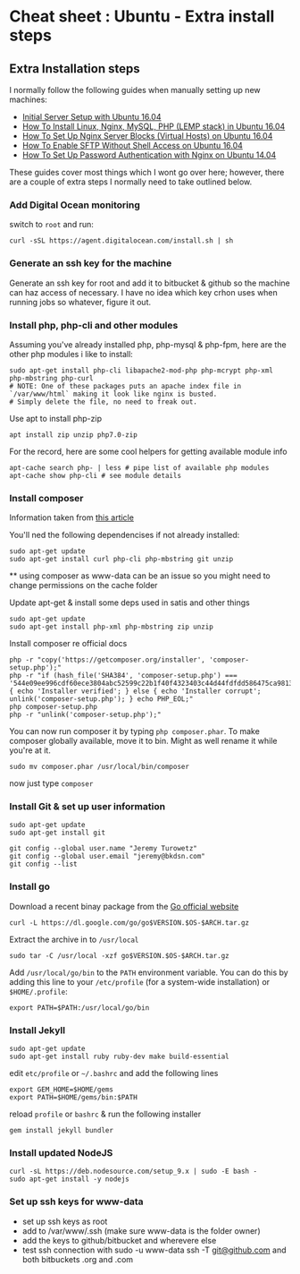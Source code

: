 # Cheat sheet : Ubuntu - Extra install steps

## Extra Installation steps

I normally follow the following guides when manually setting up new machines:

- [Initial Server Setup with Ubuntu 16.04](https://www.digitalocean.com/community/tutorials/initial-server-setup-with-ubuntu-16-04)
- [How To Install Linux, Nginx, MySQL, PHP (LEMP stack) in Ubuntu 16.04](https://www.digitalocean.com/community/tutorials/how-to-install-linux-nginx-mysql-php-lemp-stack-in-ubuntu-16-04)
- [How To Set Up Nginx Server Blocks (Virtual Hosts) on Ubuntu 16.04](https://www.digitalocean.com/community/tutorials/how-to-set-up-nginx-server-blocks-virtual-hosts-on-ubuntu-16-04)
- [How To Enable SFTP Without Shell Access on Ubuntu 16.04](https://www.digitalocean.com/community/tutorials/how-to-enable-sftp-without-shell-access-on-ubuntu-16-04)
- [How To Set Up Password Authentication with Nginx on Ubuntu 14.04](https://www.digitalocean.com/community/tutorials/how-to-set-up-password-authentication-with-nginx-on-ubuntu-14-04)

These guides cover most things which I wont go over here; however, there are a couple of extra steps I normally need to take outlined below.

### Add Digital Ocean monitoring

switch to `root` and run:

    curl -sSL https://agent.digitalocean.com/install.sh | sh

### Generate an ssh key for the machine

Generate an ssh key for root and add it to bitbucket & github so the machine can haz access of necessary. I have no idea which key crhon uses when running jobs so whatever, figure it out.

### Install php, php-cli and other modules

Assuming you've already installed php, php-mysql & php-fpm, here are the other php modules i like to install:

    sudo apt-get install php-cli libapache2-mod-php php-mcrypt php-xml php-mbstring php-curl
    # NOTE: One of these packages puts an apache index file in `/var/www/html` making it look like nginx is busted.
    # Simply delete the file, no need to freak out.

Use apt to install php-zip

    apt install zip unzip php7.0-zip

For the record, here are some cool helpers for getting available module info

    apt-cache search php- | less # pipe list of available php modules
    apt-cache show php-cli # see module details

### Install composer

Information taken from [this article](https://www.digitalocean.com/community/tutorials/how-to-install-and-use-composer-on-ubuntu-16-04)

You'll ned the following dependencises if not already installed:

    sudo apt-get update
    sudo apt-get install curl php-cli php-mbstring git unzip

** using composer as www-data can be an issue so you might need to change permissions on the cache folder

Update apt-get & install some deps used in satis and other things

    sudo apt-get update
    sudo apt-get install php-xml php-mbstring zip unzip

Install composer re official docs

    php -r "copy('https://getcomposer.org/installer', 'composer-setup.php');"
    php -r "if (hash_file('SHA384', 'composer-setup.php') === '544e09ee996cdf60ece3804abc52599c22b1f40f4323403c44d44fdfdd586475ca9813a858088ffbc1f233e9b180f061') { echo 'Installer verified'; } else { echo 'Installer corrupt'; unlink('composer-setup.php'); } echo PHP_EOL;"
    php composer-setup.php
    php -r "unlink('composer-setup.php');"

You can now run composer it by typing `php composer.phar`. To make composer globally available, move it to bin. Might as well rename it while you're at it.

    sudo mv composer.phar /usr/local/bin/composer

now just type `composer`

### Install Git & set up user information

    sudo apt-get update
    sudo apt-get install git

    git config --global user.name "Jeremy Turowetz"
    git config --global user.email "jeremy@bkdsn.com"
    git config --list

### Install go

Download a recent binay package from the [Go official website](https://golang.org/dl/)

    curl -L https://dl.google.com/go/go$VERSION.$OS-$ARCH.tar.gz

Extract the archive in to `/usr/local`

    sudo tar -C /usr/local -xzf go$VERSION.$OS-$ARCH.tar.gz

Add `/usr/local/go/bin` to the `PATH` environment variable. You can do this by adding this line to your `/etc/profile` (for a system-wide installation) or `$HOME/.profile`:

    export PATH=$PATH:/usr/local/go/bin

### Install Jekyll

    sudo apt-get update
    sudo apt-get install ruby ruby-dev make build-essential

edit `etc/profile` or `~/.bashrc` and add the following lines

    export GEM_HOME=$HOME/gems
    export PATH=$HOME/gems/bin:$PATH

reload `profile` or `bashrc` & run the following installer

    gem install jekyll bundler

### Install updated NodeJS

    curl -sL https://deb.nodesource.com/setup_9.x | sudo -E bash -
    sudo apt-get install -y nodejs

### Set up ssh keys for www-data

- set up ssh keys as root
- add to /var/www/.ssh (make sure www-data is the folder owner)
- add the keys to github/bitbucket and wherevere else
- test ssh connection with sudo -u www-data ssh -T git@github.com and both bitbuckets .org and .com
